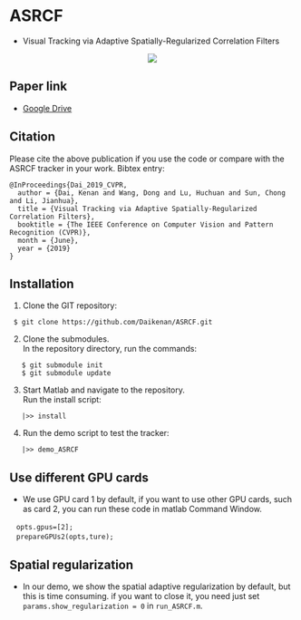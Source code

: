 # ASRCF
- Visual Tracking via Adaptive Spatially-Regularized Correlation Filters

<div align="center">
  <img src="https://github.com/Daikenan/ASRCF/blob/master/faceocc1.gif" width="４00px" />
</div>

## Paper link
- [Google Drive](https://drive.google.com/file/d/1zsUnEmXTLwXqTKytpv3dWTqEreK90_bI/view?usp=sharing)
## Citation
Please cite the above publication if you use the code or compare with the ASRCF tracker in your work. Bibtex entry:
```
@InProceedings{Dai_2019_CVPR,  
  author = {Dai, Kenan and Wang, Dong and Lu, Huchuan and Sun, Chong and Li, Jianhua},  
  title = {Visual Tracking via Adaptive Spatially-Regularized Correlation Filters},  	
  booktitle = {The IEEE Conference on Computer Vision and Pattern Recognition (CVPR)},  	
  month = {June},  
  year = {2019}  
}  
```
## Installation
1. Clone the GIT repository:
```
 $ git clone https://github.com/Daikenan/ASRCF.git
```
2. Clone the submodules.  
   In the repository directory, run the commands:
```
   $ git submodule init  
   $ git submodule update
```
3. Start Matlab and navigate to the repository.  
   Run the install script:
```
   |>> install
```
4. Run the demo script to test the tracker:
```
   |>> demo_ASRCF
```   
## Use different GPU cards
- We use GPU card 1 by default, if you want to use other GPU cards, such as card 2, you can run these code in matlab Command Window.
```
　opts.gpus=[2];
　prepareGPUs2(opts,ture);
```
## Spatial regularization
- In our demo, we show the spatial adaptive regularization by default, but this is time consuming.
if you want to close it, you need just set `params.show_regularization = 0` in `run_ASRCF.m`.
